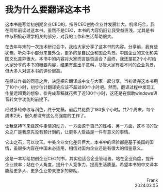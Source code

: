 # 我为什么要翻译这本书

这本书是写给初创期企业CEO的，指导CEO创办企业并发展壮大。机缘巧合，我在两年前读过这本书。虽然不是CEO，本书的内容仍旧让我受益匪浅，尤其是书中与积极心理学相关的部分，对我的工作和生活帮助很大。

在去年年末的一次技术研讨会中，我给大家分享了这本书的内容。分享前，我有些犹豫。听众中小部分来自外企，更多的是自民企和国企背景。中国企业的文化和美国文化差异很大，本书中的内容对大家而言是否适合？最终，我还是花2个小时给大家分享的本书的概要内容，结果有些出乎意料，尽管大家有着不同的企业背景，但大多人对这本书的评价很高。

在经过作者的同意之后，决定把它翻译成中文与大家一起分享。当初读完这本书用了10个小时，初步估计翻译完应该不超过60个小时吧。然而，翻译过程中发现工作量远超我的想象，仅完成草稿就花费了近100个小时，这还是在借助windows语音转文字功能的前提下。

经过多轮修改与润色，终于完稿，前后共花费了180多个小时。共7个周末，每个周末2天，很久都没有这么高强度的工作了。

让我坚持下来做这件事情的动力，一方面源于自己的性格，另一方面，这本书的受众之广是我原先没有预计到的，让更多人受益是一件有意义的事情。

它山之石，可以攻玉。中美企业文化差异巨大，本书中的经验都是基于美国的国情，虽很多内容在中国未必适用，相信对国内企业还是有很大的借鉴意义。

这是一本写给初创企业CEO的书，其实也适合企业管理者。站在企业角度，提升企业效率；站在个人角度，提升个人竞争力，提高生活质量。希望本书的中文译本能给更多人、更多企业带来更多的帮助。

<p align="right">Frank<br>2024.03.05</p>
